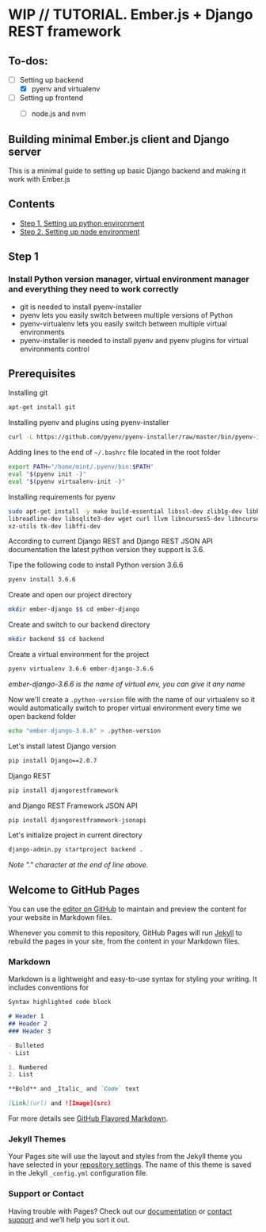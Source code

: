 # WIP // TUTORIAL. Ember.js + Django REST framework


## To-dos: 
- [ ] Setting up backend
  - [x] pyenv and virtualenv
- [ ] Setting up frontend
  - [ ] node.js and nvm


## Building minimal Ember.js client and Django server

This is a minimal guide to setting up basic Django backend and making it work with Ember.js


## Contents

- [Step 1. Setting up python environment](#step-1)
- [Step 2. Setting up node environment](#step-2)

## <a name='step-1'></a>Step 1

### Install Python version manager, virtual environment manager and everything they need to work correctly

- git is needed to install pyenv-installer
- pyenv lets you easily switch between multiple versions of Python
- pyenv-virtualenv lets you easily switch between multiple virtual environments
- pyenv-installer is needed to install pyenv and pyenv plugins for virtual environments control

## Prerequisites

Installing git
 
 ```bash
 apt-get install git 
 ```

Installing pyenv and plugins using pyenv-installer
 
 ```bash
 curl -L https://github.com/pyenv/pyenv-installer/raw/master/bin/pyenv-installer | bash
```

Adding lines to the end of `~/.bashrc` file located in the root folder
```bash
export PATH="/home/mint/.pyenv/bin:$PATH"
eval "$(pyenv init -)"
eval "$(pyenv virtualenv-init -)"
```

Installing requirements for pyenv
```bash
sudo apt-get install -y make build-essential libssl-dev zlib1g-dev libbz2-dev \
libreadline-dev libsqlite3-dev wget curl llvm libncurses5-dev libncursesw5-dev \
xz-utils tk-dev libffi-dev
```

According to current Django REST and Django REST JSON API documentation the latest python version they support is 3.6.

Tipe the following code to install Python version 3.6.6

```bash
pyenv install 3.6.6
```

Create and open our project directory

```bash
mkdir ember-django $$ cd ember-django
```

Create and switch to our backend directory
```bash
mkdir backend $$ cd backend
```

Create a virtual environment for the project
```bash
pyenv virtualenv 3.6.6 ember-django-3.6.6
```
_ember-django-3.6.6 is the name of virtual env, you can give it any name_

Now we'll create a `.python-version` file with the name of our virtualenv so it would automatically switch to proper virtual environment every time we open backend folder
```bash
echo "ember-django-3.6.6" > .python-version
```

Let's install latest Django version
```bash
pip install Django==2.0.7
```

Django REST

```bash
pip install djangorestframework
```

and Django REST Framework JSON API

```bash
pip install djangorestframework-jsonapi
```

Let's initialize project in current directory
```bash
django-admin.py startproject backend .
```
_Note "." character at the end of line above._







## Welcome to GitHub Pages

You can use the [editor on GitHub](https://github.com/volodymyrradchenko/ember-django/edit/master/README.md) to maintain and preview the content for your website in Markdown files.

Whenever you commit to this repository, GitHub Pages will run [Jekyll](https://jekyllrb.com/) to rebuild the pages in your site, from the content in your Markdown files.

### Markdown

Markdown is a lightweight and easy-to-use syntax for styling your writing. It includes conventions for

```markdown
Syntax highlighted code block

# Header 1
## Header 2
### Header 3

- Bulleted
- List

1. Numbered
2. List

**Bold** and _Italic_ and `Code` text

[Link](url) and ![Image](src)
```

For more details see [GitHub Flavored Markdown](https://guides.github.com/features/mastering-markdown/).

### Jekyll Themes

Your Pages site will use the layout and styles from the Jekyll theme you have selected in your [repository settings](https://github.com/volodymyrradchenko/ember-django/settings). The name of this theme is saved in the Jekyll `_config.yml` configuration file.

### Support or Contact

Having trouble with Pages? Check out our [documentation](https://help.github.com/categories/github-pages-basics/) or [contact support](https://github.com/contact) and we’ll help you sort it out.
